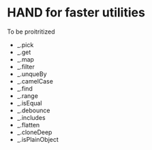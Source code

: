 # HAND for faster utilities


To be proitritized

* _.pick
* _.get
* _.map
* _.filter
* _.unqueBy
* _.camelCase
* _.find
* _.range
* _.isEqual
* _.debounce
* _.includes
* _.flatten
* _.cloneDeep
* _.isPlainObject